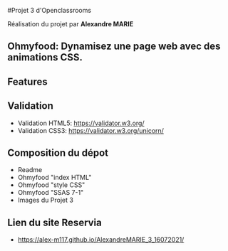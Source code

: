 #Projet 3 d'Openclassrooms

Réalisation du projet par **Alexandre MARIE**

## Ohmyfood: Dynamisez une page web avec des animations CSS.



## Features



## Validation

- Validation HTML5: https://validator.w3.org/
- Validation CSS3: https://validator.w3.org/unicorn/

## Composition du dépot

- Readme
- Ohmyfood "index HTML"
- Ohmyfood "style CSS"
- Ohmyfood "SSAS 7-1"
- Images du Projet 3

## Lien du site Reservia

- https://alex-m117.github.io/AlexandreMARIE_3_16072021/
